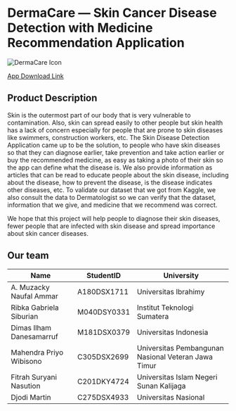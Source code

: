 # DermaCare — Skin Cancer Disease Detection with Medicine Recommendation Application

![DermaCare Icon](https://github.com/C23-PC716/.github/assets/88326267/40a4f825-2e6e-41b8-8c00-d7eef9e1c719)

[App Download Link](https://drive.google.com/uc?export=download&id=1JF6AFss3azUgT9bn58wU7IQiedFBqsUD)

## Product Description

Skin is the outermost part of our body that is very vulnerable to contamination. Also, skin can spread easily to other people but skin health has a lack of concern especially for people that are prone to skin diseases like swimmers, construction workers, etc. The Skin Disease Detection Application came up to be the solution, to people who have skin diseases so that they can diagnose earlier, take prevention and take action earlier or buy the recommended medicine, as easy as taking a photo of their skin so the app can define what the disease is. We also provide information as articles that can be read to educate people about the skin disease, including about the disease, how to prevent the disease, is the disease indicates other diseases, etc. To validate our dataset that we got from Kaggle, we also consult the data to Dermatologist so we can verify that the dataset, information that we give, and medicine that we recommend was correct.

We hope that this project will help people to diagnose their skin diseases, fewer people that are infected with skin disease and spread importance about skin cancer diseases.

## Our team
|Name  | StudentID  | University |
|--|--|--|
| A. Muzacky Naufal Ammar | A180DSX1711 | Universitas Ibrahimy |
| Ribka Gabriela Siburian | M040DSY0331 | Institut Teknologi Sumatera |
| Dimas Ilham Danesamarruf | M181DSX0379 | Universitas Indonesia |
| Mahendra Priyo Wibisono | C305DSX2699 | Universitas Pembangunan Nasional Veteran Jawa Timur |
| Fitrah Suryani Nasution | C201DKY4724 | Universitas Islam Negeri Sunan Kalijaga |
| Djodi Martin | C275DSX4933 | Universitas Nasional |
